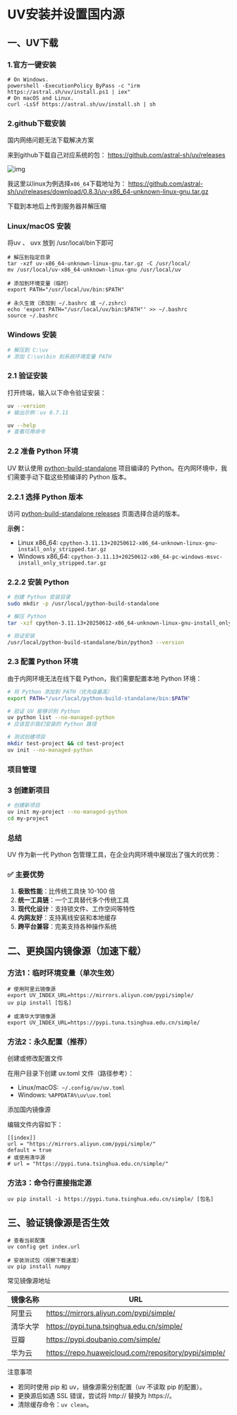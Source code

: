 # UV安装并设置国内源

## 一、UV下载

### 1.官方一键安装

```
# On Windows.
powershell -ExecutionPolicy ByPass -c "irm https://astral.sh/uv/install.ps1 | iex"
# On macOS and Linux.
curl -LsSf https://astral.sh/uv/install.sh | sh
```

### 2.github下载安装

国内网络问题无法下载解决方案

来到github下载自己对应系统的包：
https://github.com/astral-sh/uv/releases

![img](https://i-blog.csdnimg.cn/direct/f35ac3e06c9448d38fa3eb735254c454.png)

我这里以linux为例选择`x86_64`下载地址为：
https://github.com/astral-sh/uv/releases/download/0.8.3/uv-x86_64-unknown-linux-gnu.tar.gz

下载到本地后上传到服务器并解压缩

### Linux/macOS 安装

将uv 、 uvx 放到 /usr/local/bin下即可

```
# 解压到指定目录
tar -xzf uv-x86_64-unknown-linux-gnu.tar.gz -C /usr/local/
mv /usr/local/uv-x86_64-unknown-linux-gnu /usr/local/uv

# 添加到环境变量（临时）
export PATH="/usr/local/uv/bin:$PATH"

# 永久生效（添加到 ~/.bashrc 或 ~/.zshrc）
echo 'export PATH="/usr/local/uv/bin:$PATH"' >> ~/.bashrc
source ~/.bashrc
```

### Windows 安装

```powershell
# 解压到 C:\uv
# 添加 C:\uv\bin 到系统环境变量 PATH
```

### 2.1 验证安装

打开终端，输入以下命令验证安装：

```bash
uv --version
# 输出示例：uv 0.7.11

uv --help
# 查看可用命令
```

### 2.2 准备 Python 环境

UV 默认使用 [python-build-standalone](https://link.zhihu.com/?target=https%3A//github.com/astral-sh/python-build-standalone) 项目编译的 Python。在内网环境中，我们需要手动下载这些预编译的 Python 版本。

### 2.2.1 选择 Python 版本

访问 [python-build-standalone releases](https://link.zhihu.com/?target=https%3A//github.com/astral-sh/python-build-standalone/releases) 页面选择合适的版本。

**示例：**

- Linux x86_64: `cpython-3.11.13+20250612-x86_64-unknown-linux-gnu-install_only_stripped.tar.gz`
- Windows x86_64: `cpython-3.11.13+20250612-x86_64-pc-windows-msvc-install_only_stripped.tar.gz`

### 2.2.2 安装 Python

```bash
# 创建 Python 安装目录
sudo mkdir -p /usr/local/python-build-standalone

# 解压 Python
tar -xzf cpython-3.11.13+20250612-x86_64-unknown-linux-gnu-install_only_stripped.tar.gz -C /usr/local/python-build-standalone

# 验证安装
/usr/local/python-build-standalone/bin/python3 --version
```

### 2.3 配置 Python 环境

由于内网环境无法在线下载 Python，我们需要配置本地 Python 环境：

```bash
# 将 Python 添加到 PATH（优先级最高）
export PATH="/usr/local/python-build-standalone/bin:$PATH"

# 验证 UV 能够识别 Python
uv python list --no-managed-python
# 应该显示我们安装的 Python 路径

# 测试创建项目
mkdir test-project && cd test-project
uv init --no-managed-python
```

### 项目管理

### 3 创建新项目

```bash
# 创建新项目
uv init my-project --no-managed-python
cd my-project
```

### 总结

UV 作为新一代 Python 包管理工具，在企业内网环境中展现出了强大的优势：

### ✅ 主要优势

1. **极致性能**：比传统工具快 10-100 倍
2. **统一工具链**：一个工具替代多个传统工具
3. **现代化设计**：支持锁文件、工作空间等特性
4. **内网友好**：支持离线安装和本地缓存
5. **跨平台兼容**：完美支持各种操作系统

## 二、更换国内镜像源（加速下载）

### 方法1：临时环境变量（单次生效）

```
# 使用阿里云镜像源
export UV_INDEX_URL=https://mirrors.aliyun.com/pypi/simple/
uv pip install [包名]

# 或清华大学镜像源
export UV_INDEX_URL=https://pypi.tuna.tsinghua.edu.cn/simple/
```

### 方法2：永久配置（推荐）

创建或修改配置文件

在用户目录下创建 uv.toml 文件（路径参考）：

- Linux/macOS:` ~/.config/uv/uv.toml`
- Windows: `%APPDATA%\uv\uv.toml`

添加国内镜像源

编辑文件内容如下：

```
[[index]]
url = "https://mirrors.aliyun.com/pypi/simple/"
default = true
# 或使用清华源
# url = "https://pypi.tuna.tsinghua.edu.cn/simple/"
```

### 方法3：命令行直接指定源

```
uv pip install -i https://pypi.tuna.tsinghua.edu.cn/simple/ [包名]
```

## 三、验证镜像源是否生效

```
# 查看当前配置
uv config get index.url

# 安装测试包（观察下载速度）
uv pip install numpy
```

常见镜像源地址

| 镜像名称 | URL                                                  |
| -------- | ---------------------------------------------------- |
| 阿里云   | https://mirrors.aliyun.com/pypi/simple/              |
| 清华大学 | https://pypi.tuna.tsinghua.edu.cn/simple/            |
| 豆瓣     | https://pypi.doubanio.com/simple/                    |
| 华为云   | https://repo.huaweicloud.com/repository/pypi/simple/ |

注意事项

- 若同时使用 pip 和 uv，镜像源需分别配置（uv 不读取 pip 的配置）。
- 更换源后如遇 SSL 错误，尝试将 http:// 替换为 https://。
- 清除缓存命令：`uv clean`。